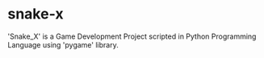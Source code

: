 # snake-x
'Snake_X' is a Game Development Project scripted in Python Programming Language using 'pygame' library.
